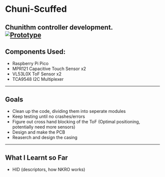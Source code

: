 # Chuni-Scuffed
Chunithm controller development. <br>
[![Prototype](http://img.youtube.com/vi/CZmXX8uxxB4/0.jpg)](http://www.youtube.com/watch?v=CZmXX8uxxB4 "Chunithm Early Prototype") 
---
## Components Used:
 - Raspberry Pi Pico
 - MPR121 Capacitive Touch Sensor x2
 - VL53L0X ToF Sensor x2
 - TCA9548 I2C Multiplexer
---
## Goals
 - Clean up the code, dividing them into seperate modules
 - Keep testing until no crashes/errors
 - Figure out cross hand blocking of the ToF (Optimal positioning, potentially need more sensors)
 - Design and make the PCB 
 - Reaserch and design the casing
--- 
## What I Learnt so Far 
 - HID (descriptors, how NKRO works)
